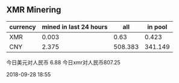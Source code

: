 ## XMR Minering

|currency|mined in last 24 hours|all|in pool|
|---|---|---|---|
|XMR|0.003|0.63|0.423|
|CNY|2.375|508.383|341.149|

今日美元对人民币 6.88	今日xmr对人民币807.25


2018-09-28 18:55